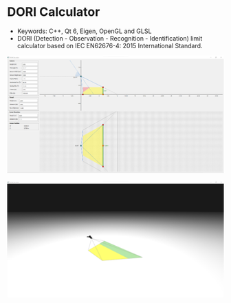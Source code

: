 # DORI Calculator
- Keywords: C++, Qt 6, Eigen, OpenGL and GLSL
- DORI (Detection - Observation - Recognition - Identification) limit calculator based on  IEC EN62676-4: 2015 International Standard.

![](Screenshot_2021-12-20_193608.png)

![](Screenshot_2021-12-20_193655.png)
